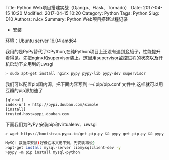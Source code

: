 Title: Python Web项目搭建实战（Django、Flask、Tornado）
Date: 2017-04-15 10:20
Modified: 2017-04-15 10:20
Category: Python
Tags: Python
Slug: D10
Authors: nJcx
Summary: Python Web项目搭建过程记录
- 安装

环境：Ubuntu server 16.04 amd64

我用的是PyPy替代了CPython,在纯Python项目上还没有遇到幺蛾子，性能提升看得见。先把nginx和supervisor装上，这里用supervisor监控进程的状态以及开机启动下文用到的uwsgi

```bash
> sudo apt-get install nginx pypy pypy-lib pypy-dev supervisor
```
我们可以配置pip国内源，把下面内容写到 ～/.pip/pip.conf 文件中,这样就可以用豆瓣的pip源加速了

```bash
[global]
index-url = http://pypi.douban.com/simple
[install]
trusted-host=pypi.douban.com
```
下面我们为PyPy 安装pip和virtualenv、uwsgi
```python 
> wget https://bootstrap.pypa.io/get-pip.py && pypy get-pip.py && pypy -m pip install virtualenv uwsgi

```

```bash
MySQL 数据库安装(好像在本文用不到，先安装再说)
>apt-get install mysql-server libmysqlclient-dev -y
>pypy -m pip install mysql-python
```

 
